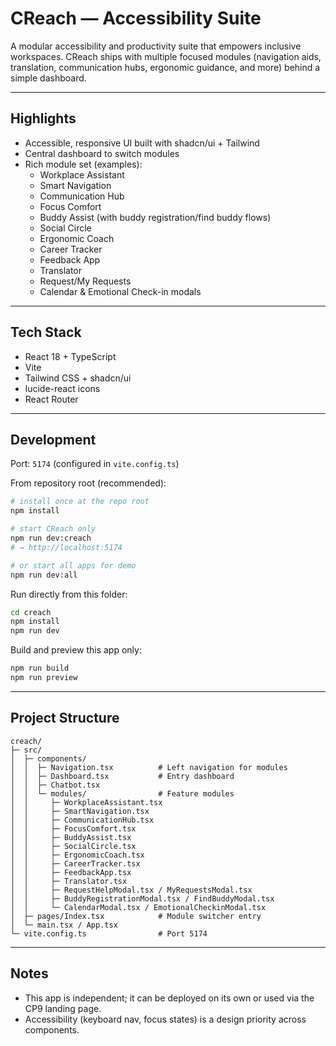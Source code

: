# CReach — Accessibility Suite

A modular accessibility and productivity suite that empowers inclusive workspaces. CReach ships with multiple focused modules (navigation aids, translation, communication hubs, ergonomic guidance, and more) behind a simple dashboard.

---

## Highlights

- Accessible, responsive UI built with shadcn/ui + Tailwind
- Central dashboard to switch modules
- Rich module set (examples):
  - Workplace Assistant
  - Smart Navigation
  - Communication Hub
  - Focus Comfort
  - Buddy Assist (with buddy registration/find buddy flows)
  - Social Circle
  - Ergonomic Coach
  - Career Tracker
  - Feedback App
  - Translator
  - Request/My Requests
  - Calendar & Emotional Check-in modals

---

## Tech Stack

- React 18 + TypeScript
- Vite
- Tailwind CSS + shadcn/ui
- lucide-react icons
- React Router

---

## Development

Port: `5174` (configured in `vite.config.ts`)

From repository root (recommended):

```bash
# install once at the repo root
npm install

# start CReach only
npm run dev:creach
# → http://localhost:5174

# or start all apps for demo
npm run dev:all
```

Run directly from this folder:

```bash
cd creach
npm install
npm run dev
```

Build and preview this app only:

```bash
npm run build
npm run preview
```

---

## Project Structure

```
creach/
├─ src/
│  ├─ components/
│  │  ├─ Navigation.tsx          # Left navigation for modules
│  │  ├─ Dashboard.tsx           # Entry dashboard
│  │  ├─ Chatbot.tsx
│  │  └─ modules/                # Feature modules
│  │     ├─ WorkplaceAssistant.tsx
│  │     ├─ SmartNavigation.tsx
│  │     ├─ CommunicationHub.tsx
│  │     ├─ FocusComfort.tsx
│  │     ├─ BuddyAssist.tsx
│  │     ├─ SocialCircle.tsx
│  │     ├─ ErgonomicCoach.tsx
│  │     ├─ CareerTracker.tsx
│  │     ├─ FeedbackApp.tsx
│  │     ├─ Translator.tsx
│  │     ├─ RequestHelpModal.tsx / MyRequestsModal.tsx
│  │     ├─ BuddyRegistrationModal.tsx / FindBuddyModal.tsx
│  │     └─ CalendarModal.tsx / EmotionalCheckinModal.tsx
│  ├─ pages/Index.tsx            # Module switcher entry
│  └─ main.tsx / App.tsx
└─ vite.config.ts                # Port 5174
```

---

## Notes

- This app is independent; it can be deployed on its own or used via the CP9 landing page.
- Accessibility (keyboard nav, focus states) is a design priority across components.
